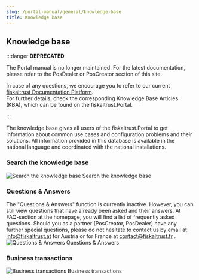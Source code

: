 ```yaml
---
slug: /portal-manual/general/knowledge-base
title: Knowledge base
---
```


## Knowledge base

:::danger **DEPRECATED**

The Portal manual is no longer maintained. For the latest documentation, please refer to the PosDealer or PosCreator section of this site.  

In case of any questions, we encourage you to refer to our current [fiskaltrust Documentation Platform](https://docs.fiskaltrust.cloud).  
For further details, check the corresponding Knowledge Base Articles (KBA), which can be found on the fiskaltrust.Portal.

:::

The knowledge base gives all users of the fiskaltrust.Portal to get information about common use cases and configuration problems and their solutions. All information provided in this database is available in the national language and coordinated with the national installations.

### Search the knowledge base

![Search the knowledge base](images/KBArticle/Search/001.png)
Search the knowledge base

### Questions & Answers

The "Questions & Answers" function is currently inactive. However, you can still view questions that have already been asked and their answers. At FAQ-section at the homepage, you will find a list of frequently asked questions. Should you as a partner (PosCreator, PosDealer) have any further special questions, please do not hesitate to contact us by email at [info@fiskaltrust.at](mailto:info@fiskaltrust.at) for Austria or for France at [contact@fiskaltrust.fr](mailto:contact@fiskaltrust.fr) .
![Questions & Answers](images/KBArticle/Index/001.png)
Questions & Answers

### Business transactions

![Business transactions](images/KBArticle/Index/002.png)
Business transactions
